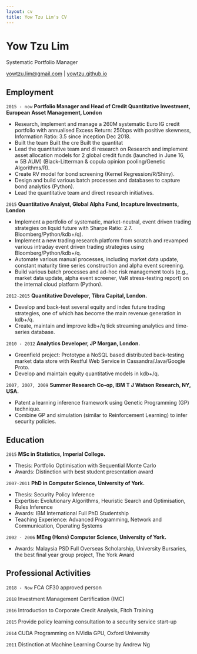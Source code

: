 ```yaml
---
layout: cv
title: Yow Tzu Lim's CV
---
```

# Yow Tzu Lim
Systematic Portfolio Manager

<div id="webaddress">
<a href="yowtzu.lim@gmail.com">yowtzu.lim@gmail.com</a>
| <a href="http://yowtzu.github.io">yowtzu.github.io</a>
</div>

## Employment
`2015 - now`
__Portfolio Manager and Head of Credit Quantitative Investment, European Asset Management, London__
- Research, implement and manage a 260M systematic Euro IG credit portfolio with annualised Excess Return: 250bps with positive skewness, Information Ratio: 3.5 since inception Dec 2018.
- Built the team Built the cre
Built the quantitat
- Lead the quantitative team and di research on Research and implement asset allocation models for 2 global credit funds (launched in June $16$, $\approx 5$B AUM) (Black-Litterman \& copula opinion pooling/Genetic Algorithms/R).
- Create RV model for bond screening (Kernel Regression/R/Shiny).
- Design and build various batch processes and databases to capture bond analytics (Python).
- Lead the quantitative team and direct research initiatives.

`2015`
__Quantitative Analyst, Global Alpha Fund, Incapture Investments, London__
- Implement a portfolio of systematic, market-neutral, event driven trading strategies on liquid future with Sharpe Ratio: 2.7.
Bloomberg/Python/kdb$+$/q).
- Implement a new trading research platform from scratch and revamped various intraday event driven trading strategies using Bloomberg/Python/kdb+/q.
- Automate various manual processes, including market data update, constant maturity time series construction and alpha event screening.
- Build various batch processes and ad-hoc risk management tools (e.g., market data update, alpha event screener, VaR stress-testing report) on the internal cloud platform (Python).

`2012-2015`
__Quantitative Developer, Tibra Capital, London.__
- Develop and back-test several equity and index future trading strategies, one of which has become the main revenue generation in kdb+/q.
- Create, maintain and improve kdb+/q tick streaming analytics and time-series database.

`2010 - 2012`
__Analytics Developer, JP Morgan, London.__
- Greenfield project: Prototype a NoSQL based distributed back-testing market data store with Restful Web Service in Cassandra/Java/Google Proto.
- Develop and maintain equity quantitative models in kdb+/q.

`2007, 2007, 2009`
__Summer Research Co-op, IBM T J Watson Research, NY, USA.__
- Patent a learning inference framework using Genetic Programming (GP) technique.
- Combine GP and simulation (similar to Reinforcement Learning) to infer security policies.

## Education
`2015`
__MSc in Statistics, Imperial College.__
- Thesis: Portfolio Optimisation with Sequential Monte Carlo
- Awards: Distinction with best student presentation award
  
`2007-2011`
__PhD in Computer Science, University of York.__
- Thesis: Security Policy Inference
- Expertise: Evolutionary Algorithms, Heuristic Search and Optimisation, Rules Inference
- Awards: IBM International Full PhD Studentship
- Teaching Experience: Advanced Programming, Network and Communication, Operating Systems

`2002 - 2006`
__MEng (Hons) Computer Science, University of York.__
- Awards: Malaysia PSD Full Overseas Scholarship, University Bursaries, the best final year group project, The York Award

## Professional Activities
`2018 - Now`
FCA CF30 approved person

`2018`
Investment Management Certification (IMC)

`2016`
Introduction to Corporate Credit Analysis, Fitch Training

`2015`
Provide policy learning consultation to a security service start-up

`2014`
CUDA Programming on NVidia GPU, Oxford University

`2011`
Distinction at Machine Learning Course by Andrew Ng


<!-- ### Footer

Last updated: JAN 2021 -->


